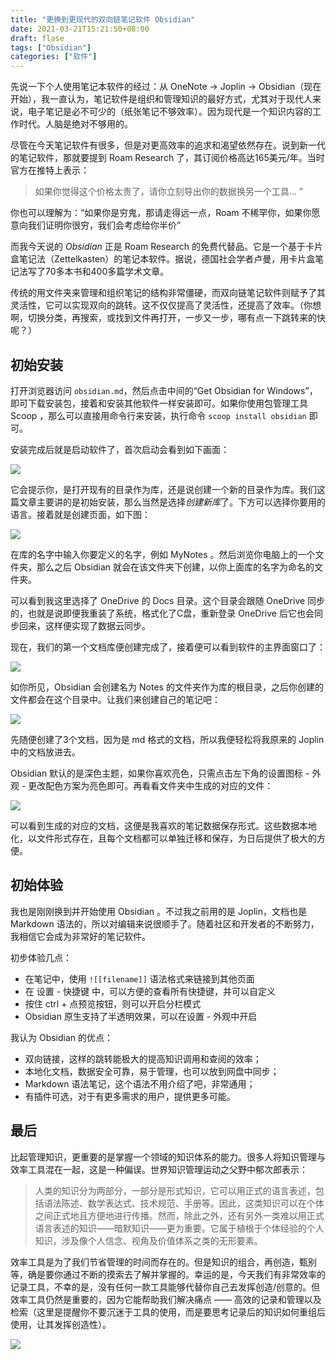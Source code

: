 ```yaml
---
title: "更换到更现代的双向链笔记软件 Obsidian"
date: 2021-03-21T15:21:50+08:00
draft: flase
tags: ["Obsidian"]
categories: ["软件"]
---
```


先说一下个人使用笔记本软件的经过：从 OneNote →  Joplin → Obsidian（现在开始），我一直认为，笔记软件是组织和管理知识的最好方式，尤其对于现代人来说，电子笔记是必不可少的（纸张笔记不够效率）。因为现代是一个知识内容的工作时代。人脑是绝对不够用的。

尽管在今天笔记软件有很多，但是对更高效率的追求和渴望依然存在。说到新一代的笔记软件，那就要提到 Roam Research 了，其订阅价格高达165美元/年。当时官方在推特上表示：

> 如果你觉得这个价格太贵了，请你立刻导出你的数据换另一个工具... ”

你也可以理解为：“如果你是穷鬼，那请走得远一点，Roam 不稀罕你，如果你愿意向我们证明你很穷，我们会考虑给你半价”

而我今天说的 *Obsidian* 正是 Roam Research 的免费代替品。它是一个基于卡片盒笔记法（Zettelkasten）的笔记本软件。据说，德国社会学者卢曼，用卡片盒笔记法写了70多本书和400多篇学术文章。

传统的用文件夹来管理和组织笔记的结构非常僵硬，而双向链笔记软件则赋予了其灵活性，它可以实现双向的跳转。这不仅仅提高了灵活性，还提高了效率。（你想啊，切换分类，再搜索，或找到文件再打开，一步又一步，哪有点一下跳转来的快呢？）

## 初始安装

打开浏览器访问 `obsidian.md`，然后点击中间的“Get Obsidian for Windows”，即可下载安装包，接着和安装其他软件一样安装即可。如果你使用包管理工具 Scoop ，那么可以直接用命令行来安装，执行命令 `scoop install obsidian` 即可。

安装完成后就是启动软件了，首次启动会看到如下画面：

![](https://z3.ax1x.com/2021/03/21/659M24.png)

它会提示你，是打开现有的目录作为库，还是说创建一个新的目录作为库。我们这篇文章主要讲的是初始安装，那么当然是选择*创建新库*了。下方可以选择你要用的语言。接着就是创建页面，如下图：

![](https://z3.ax1x.com/2021/03/21/659QxJ.png)

在库的名字中输入你要定义的名字，例如 MyNotes 。然后浏览你电脑上的一个文件夹，那么之后 Obsidian 就会在该文件夹下创建，以你上面库的名字为命名的文件夹。

可以看到我这里选择了 OneDrive 的 Docs 目录。这个目录会跟随 OneDrive 同步的，也就是说即便我重装了系统，格式化了C盘，重新登录 OneDrive 后它也会同步回来，这样便实现了数据云同步。

现在，我们的第一个文档库便创建完成了，接着便可以看到软件的主界面窗口了：

![](https://z3.ax1x.com/2021/03/21/659KGF.png)

如你所见，Obsidian 会创建名为 Notes 的文件夹作为库的根目录，之后你创建的文件都会在这个目录中。让我们来创建自己的笔记吧：

![](https://z3.ax1x.com/2021/03/21/6598q1.png)

先随便创建了3个文档，因为是 md 格式的文档，所以我便轻松将我原来的 Joplin 中的文档放进去。

Obsidian 默认的是深色主题，如果你喜欢亮色，只需点击左下角的设置图标 - 外观 - 更改配色方案为亮色即可。再看看文件夹中生成的对应的文件：

![](https://z3.ax1x.com/2021/03/21/659uPU.png)

可以看到生成的对应的文档，这便是我喜欢的笔记数据保存形式。这些数据本地化，以文件形式存在，且每个文档都可以单独迁移和保存，为日后提供了极大的方便。

## 初始体验

我也是刚刚换到并开始使用 Obsidian 。不过我之前用的是 Joplin，文档也是 Markdown 语法的，所以对编辑来说很顺手了。随着社区和开发者的不断努力，我相信它会成为非常好的笔记软件。

初步体验几点：

- 在笔记中，使用 `![[filename]]` 语法格式来链接到其他页面
- 在 设置 - 快捷键 中，可以方便的查看所有快捷键，并可以自定义
- 按住 ctrl + 点预览按钮，则可以开启分栏模式
- Obsidian 原生支持了半透明效果，可以在设置 - 外观中开启

我认为 Obsidian 的优点：

- 双向链接，这样的跳转能极大的提高知识调用和查阅的效率；
- 本地化文档，数据安全可靠，易于管理，也可以放到网盘中同步；
- Markdown 语法笔记，这个语法不用介绍了吧，非常通用；
- 有插件可选，对于有更多需求的用户，提供更多可能。

## 最后

比起管理知识，更重要的是掌握一个领域的知识体系的能力。很多人将知识管理与效率工具混在一起，这是一种偏误。世界知识管理运动之父野中郁次郎表示：

> 人类的知识分为两部分，一部分是形式知识，它可以用正式的语言表述，包括语法陈述、数学表达式、技术规范、手册等。因此，这类知识可以在个体之间正式地且方便地进行传播。然而，除此之外，还有另外一类难以用正式语言表述的知识——暗默知识——更为重要。它属于植根于个体经验的个人知识，涉及像个人信念、视角及价值体系之类的无形要素。

效率工具是为了我们节省管理的时间而存在的。但是知识的组合，再创造，甄别等，确是要你通过不断的摸索去了解并掌握的。幸运的是，今天我们有非常效率的记录工具，不幸的是，没有任何一款工具能够代替你自己去发挥创造/创意的。但效率工具仍然是重要的，因为它能帮助我们解决痛点 —— 高效的记录和管理以及检索（这里是提醒你不要沉迷于工具的使用，而是要思考记录后的知识如何重组后使用，让其发挥创造性）。

![](https://testingcf.jsdelivr.net/gh/nanjishen/nanjishen/img/gzh-end.png)